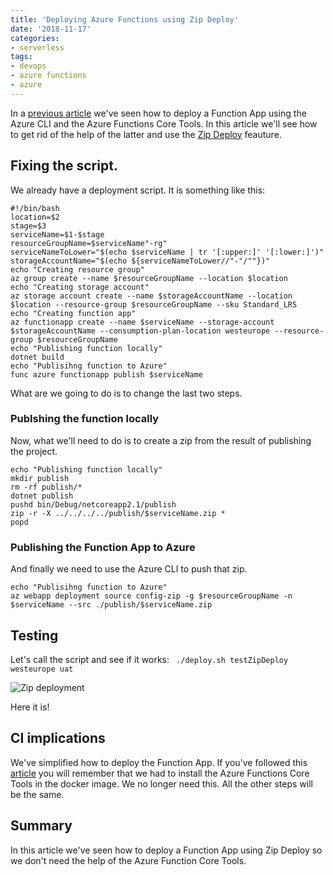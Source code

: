```yaml
---
title: 'Deploying Azure Functions using Zip Deploy'
date: '2018-11-17'
categories:
- serverless
tags:
- devops
- azure functions
- azure
---
```


In a [previous article](http://vgaltes.com/post/deploying-azure-functions-an-introduction/) we've seen how to deploy a Function App using the Azure CLI and the Azure Functions Core Tools. In this article we'll see how to get rid of the help of the latter and use the [Zip Deploy](https://docs.microsoft.com/en-us/azure/azure-functions/deployment-zip-push) feauture.

## Fixing the script.
We already have a deployment script. It is something like this:
```
#!/bin/bash
location=$2
stage=$3
serviceName=$1-$stage
resourceGroupName=$serviceName"-rg"
serviceNameToLower="$(echo $serviceName | tr '[:upper:]' '[:lower:]')"
storageAccountName="$(echo ${serviceNameToLower//"-"/""})"
echo "Creating resource group"
az group create --name $resourceGroupName --location $location
echo "Creating storage account"
az storage account create --name $storageAccountName --location $location --resource-group $resourceGroupName --sku Standard_LRS
echo "Creating function app"
az functionapp create --name $serviceName --storage-account $storageAccountName --consumption-plan-location westeurope --resource-group $resourceGroupName
echo "Publishing function locally"
dotnet build
echo "Publisihng function to Azure"
func azure functionapp publish $serviceName
```

What are we going to do is to change the last two steps.

### Publshing the function locally
Now, what we'll need to do is to create a zip from the result of publishing the project. 
```
echo "Publishing function locally"
mkdir publish
rm -rf publish/*
dotnet publish
pushd bin/Debug/netcoreapp2.1/publish
zip -r -X ../../../../publish/$serviceName.zip *
popd
```

### Publishing the Function App to Azure
And finally we need to use the Azure CLI to push that zip.
```
echo "Publisihng function to Azure"
az webapp deployment source config-zip -g $resourceGroupName -n $serviceName --src ./publish/$serviceName.zip
```

## Testing
Let's call the script and see if it works:
` ./deploy.sh testZipDeploy westeurope uat`

![Zip deployment](/images/ZipDeploy.png)

Here it is!

## CI implications
We've simplified how to deploy the Function App. If you've followed this [article](http://vgaltes.com/post/deploying-azure-functions-using-cirecleci/) you will remember that we had to install the Azure Functions Core Tools in the docker image. We no longer need this. All the other steps will be the same.


## Summary
In this article we've seen how to deploy a Function App using Zip Deploy so we don't need the help of the Azure Function Core Tools.

